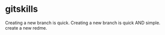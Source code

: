 # gitskills
Creating a new branch is quick.
Creating a new branch is quick AND simple.
create a new redme.
